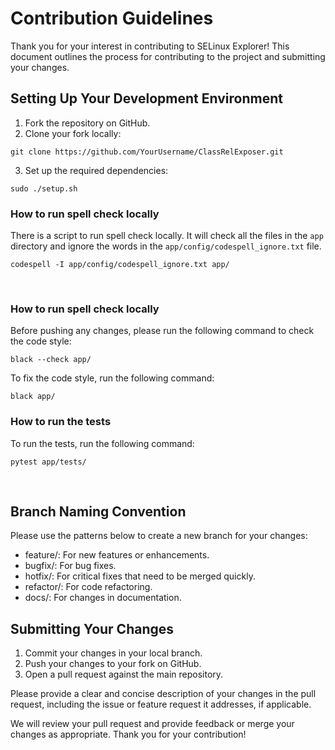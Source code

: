 # Contribution Guidelines

Thank you for your interest in contributing to SELinux Explorer! This document outlines the process for contributing to the project and submitting your changes.

## Setting Up Your Development Environment

1. Fork the repository on GitHub.
2. Clone your fork locally:

```
git clone https://github.com/YourUsername/ClassRelExposer.git
```

3. Set up the required dependencies:
```
sudo ./setup.sh
```


### How to run spell check locally
There is a script to run spell check locally. It will check all the files in the `app` directory and ignore the words in the `app/config/codespell_ignore.txt` file.

```
codespell -I app/config/codespell_ignore.txt app/
```
&ensp;
### How to run spell check locally
Before pushing any changes, please run the following command to check the code style:

```
black --check app/
```
To fix the code style, run the following command:

```
black app/
```

### How to run the tests
To run the tests, run the following command:

```
pytest app/tests/
```

&ensp;

## Branch Naming Convention
Please use the patterns below to create a new branch for your changes:
&ensp;

- feature/<feature-name>: For new features or enhancements.
- bugfix/<bug-name>: For bug fixes.
- hotfix/<issue-name>: For critical fixes that need to be merged quickly.
- refactor/<component-name>: For code refactoring.
- docs/<documentation-change>: For changes in documentation.
&ensp;


## Submitting Your Changes

1. Commit your changes in your local branch.
2. Push your changes to your fork on GitHub.
3. Open a pull request against the main repository.

Please provide a clear and concise description of your changes in the pull request, including the issue or feature request it addresses, if applicable.

We will review your pull request and provide feedback or merge your changes as appropriate. Thank you for your contribution!

